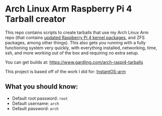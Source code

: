 # Arch Linux Arm Raspberry Pi 4 Tarball creator
This repo contains scripts to create tarballs that use my Arch Linux Arm repo (that contains [updated Raspberry Pi 4 kernel packages](https://github.com/Titaniumtown/raspi4_pkgbuilds), and ZFS packages, among other things). This also gets you running with a fully functioning system very quickly, with everything installed, networking, time, ssh, and more working out of the box and requiring no extra setup.

You can get builds at: https://www.gardling.com/arch-raspi4-tarballs

This project is based off of the work I did for: [InstantOS-arm](https://github.com/instantOS/instantOS-arm)

## What you should know:
- Default root password: `root`
- Default username: `arch`
- Default password: `arch`